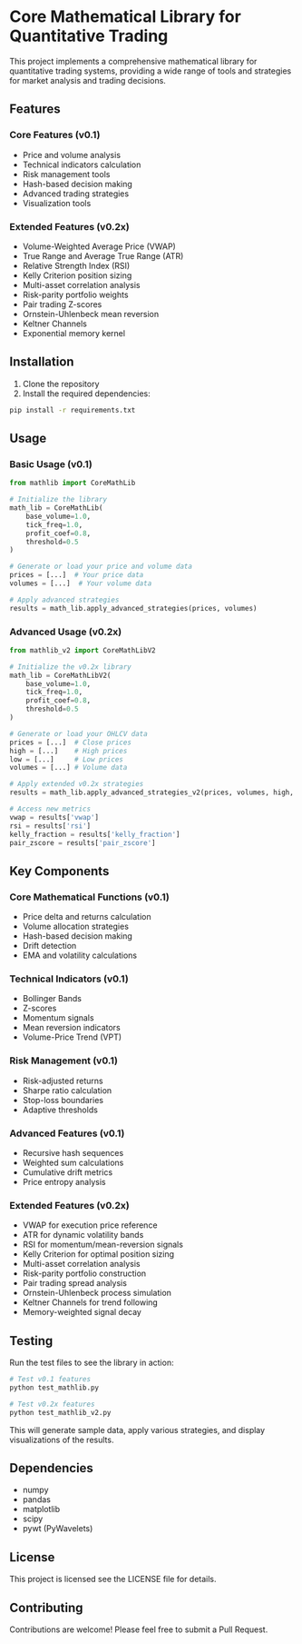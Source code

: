 # Core Mathematical Library for Quantitative Trading

This project implements a comprehensive mathematical library for quantitative trading systems, providing a wide range of tools and strategies for market analysis and trading decisions.

## Features

### Core Features (v0.1)
- Price and volume analysis
- Technical indicators calculation
- Risk management tools
- Hash-based decision making
- Advanced trading strategies
- Visualization tools

### Extended Features (v0.2x)
- Volume-Weighted Average Price (VWAP)
- True Range and Average True Range (ATR)
- Relative Strength Index (RSI)
- Kelly Criterion position sizing
- Multi-asset correlation analysis
- Risk-parity portfolio weights
- Pair trading Z-scores
- Ornstein-Uhlenbeck mean reversion
- Keltner Channels
- Exponential memory kernel

## Installation

1. Clone the repository
2. Install the required dependencies:
```bash
pip install -r requirements.txt
```

## Usage

### Basic Usage (v0.1)
```python
from mathlib import CoreMathLib

# Initialize the library
math_lib = CoreMathLib(
    base_volume=1.0,
    tick_freq=1.0,
    profit_coef=0.8,
    threshold=0.5
)

# Generate or load your price and volume data
prices = [...]  # Your price data
volumes = [...]  # Your volume data

# Apply advanced strategies
results = math_lib.apply_advanced_strategies(prices, volumes)
```

### Advanced Usage (v0.2x)
```python
from mathlib_v2 import CoreMathLibV2

# Initialize the v0.2x library
math_lib = CoreMathLibV2(
    base_volume=1.0,
    tick_freq=1.0,
    profit_coef=0.8,
    threshold=0.5
)

# Generate or load your OHLCV data
prices = [...]  # Close prices
high = [...]    # High prices
low = [...]     # Low prices
volumes = [...] # Volume data

# Apply extended v0.2x strategies
results = math_lib.apply_advanced_strategies_v2(prices, volumes, high, low)

# Access new metrics
vwap = results['vwap']
rsi = results['rsi']
kelly_fraction = results['kelly_fraction']
pair_zscore = results['pair_zscore']
```

## Key Components

### Core Mathematical Functions (v0.1)
- Price delta and returns calculation
- Volume allocation strategies
- Hash-based decision making
- Drift detection
- EMA and volatility calculations

### Technical Indicators (v0.1)
- Bollinger Bands
- Z-scores
- Momentum signals
- Mean reversion indicators
- Volume-Price Trend (VPT)

### Risk Management (v0.1)
- Risk-adjusted returns
- Sharpe ratio calculation
- Stop-loss boundaries
- Adaptive thresholds

### Advanced Features (v0.1)
- Recursive hash sequences
- Weighted sum calculations
- Cumulative drift metrics
- Price entropy analysis

### Extended Features (v0.2x)
- VWAP for execution price reference
- ATR for dynamic volatility bands
- RSI for momentum/mean-reversion signals
- Kelly Criterion for optimal position sizing
- Multi-asset correlation analysis
- Risk-parity portfolio construction
- Pair trading spread analysis
- Ornstein-Uhlenbeck process simulation
- Keltner Channels for trend following
- Memory-weighted signal decay

## Testing

Run the test files to see the library in action:

```bash
# Test v0.1 features
python test_mathlib.py

# Test v0.2x features
python test_mathlib_v2.py
```

This will generate sample data, apply various strategies, and display visualizations of the results.

## Dependencies

- numpy
- pandas
- matplotlib
- scipy
- pywt (PyWavelets)

## License

This project is licensed see the LICENSE file for details.

## Contributing

Contributions are welcome! Please feel free to submit a Pull Request. 